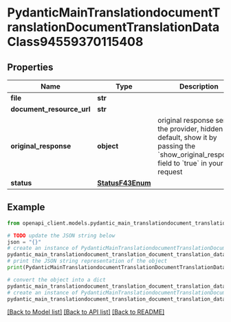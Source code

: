 # PydanticMainTranslationdocumentTranslationDocumentTranslationDataClass94559370115408


## Properties

Name | Type | Description | Notes
------------ | ------------- | ------------- | -------------
**file** | **str** |  | 
**document_resource_url** | **str** |  | 
**original_response** | **object** | original response sent by the provider, hidden by default, show it by passing the &#x60;show_original_response&#x60; field to &#x60;true&#x60; in your request | [optional] 
**status** | [**StatusF43Enum**](StatusF43Enum.md) |  | 

## Example

```python
from openapi_client.models.pydantic_main_translationdocument_translation_document_translation_data_class94559370115408 import PydanticMainTranslationdocumentTranslationDocumentTranslationDataClass94559370115408

# TODO update the JSON string below
json = "{}"
# create an instance of PydanticMainTranslationdocumentTranslationDocumentTranslationDataClass94559370115408 from a JSON string
pydantic_main_translationdocument_translation_document_translation_data_class94559370115408_instance = PydanticMainTranslationdocumentTranslationDocumentTranslationDataClass94559370115408.from_json(json)
# print the JSON string representation of the object
print(PydanticMainTranslationdocumentTranslationDocumentTranslationDataClass94559370115408.to_json())

# convert the object into a dict
pydantic_main_translationdocument_translation_document_translation_data_class94559370115408_dict = pydantic_main_translationdocument_translation_document_translation_data_class94559370115408_instance.to_dict()
# create an instance of PydanticMainTranslationdocumentTranslationDocumentTranslationDataClass94559370115408 from a dict
pydantic_main_translationdocument_translation_document_translation_data_class94559370115408_form_dict = pydantic_main_translationdocument_translation_document_translation_data_class94559370115408.from_dict(pydantic_main_translationdocument_translation_document_translation_data_class94559370115408_dict)
```
[[Back to Model list]](../README.md#documentation-for-models) [[Back to API list]](../README.md#documentation-for-api-endpoints) [[Back to README]](../README.md)


